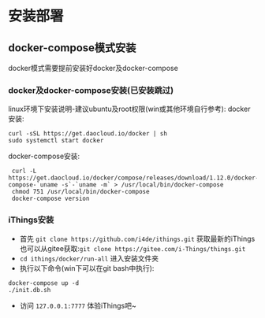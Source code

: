 # 安装部署

## docker-compose模式安装

docker模式需要提前安装好docker及docker-compose
### docker及docker-compose安装(已安装跳过)
linux环境下安装说明-建议ubuntu及root权限(win或其他环境自行参考):
docker安装:
```shell
curl -sSL https://get.daocloud.io/docker | sh
sudo systemctl start docker
```
docker-compose安装:
```shell
 curl -L https://get.daocloud.io/docker/compose/releases/download/1.12.0/docker-compose-`uname -s`-`uname -m` > /usr/local/bin/docker-compose
 chmod 751 /usr/local/bin/docker-compose
 docker-compose version
```

### iThings安装 
* 首先 `git clone https://github.com/i4de/ithings.git` 获取最新的iThings 也可以从gitee获取:`git clone https://gitee.com/i-Things/things.git`
* `cd ithings/docker/run-all` 进入安装文件夹
* 执行以下命令(win下可以在git bash中执行):
```shell
docker-compose up -d
./init.db.sh
```
* 访问 `127.0.0.1:7777` 体验iThings吧~
